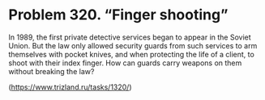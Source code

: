 # Problem 320. “Finger shooting”

In 1989, the first private detective services began to appear in the Soviet Union. But the law only allowed security guards from such services to arm themselves with pocket knives, and when protecting the life of a client, to shoot with their index finger. How can guards carry weapons on them without breaking the law?

(https://www.trizland.ru/tasks/1320/)